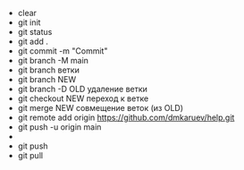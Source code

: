 * clear
* git init
* git status
* git add .
* git commit -m "Commit"
* git branch -M main
* git branch ветки
* git branch NEW
* git branch -D OLD удаление ветки
* git checkout NEW переход к ветке
* git merge NEW совмещение веток (из OLD)
* git remote add origin https://github.com/dmkaruev/help.git
* git push -u origin main
* 
* git push
* git pull
